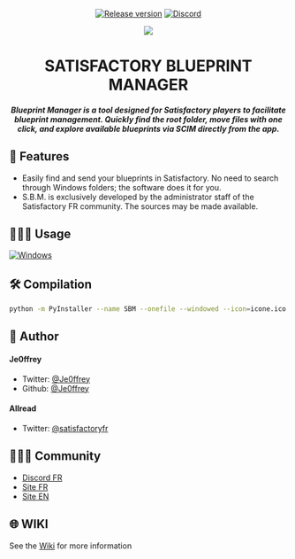 <!-- MANPAGE: BEGIN EXCLUDED SECTION -->
<div align="center">

[![Release version](https://img.shields.io/github/v/release/satisfactoryfrance/satisfactory_blueprint_manager?color=brightgreen&label=Download&style=for-the-badge)]()
[![Discord](https://img.shields.io/discord/803459565064552519?color=blue&labelColor=555555&label=&logo=discord&style=for-the-badge)](https://discord.gg/H5MNcFW63r "Discord")

![](https://sbm.satisfactoryfr.com/images/homepage-1204-background-lapto.png)
# SATISFACTORY BLUEPRINT MANAGER
##### Blueprint Manager is a tool designed for Satisfactory players to facilitate blueprint management. Quickly find the root folder, move files with one click, and explore available blueprints via SCIM directly from the app.

</div>

## 🧐 Features    
- Easily find and send your blueprints in Satisfactory. No need to search through Windows folders; the software does it for you.
- S.B.M. is exclusively developed by the administrator staff of the Satisfactory FR community. The sources may be made available.

## 🧑🏻‍💻 Usage
<!-- MANPAGE: BEGIN EXCLUDED SECTION -->
[![Windows](https://img.shields.io/badge/-Windows_x64-blue.svg?style=for-the-badge&logo=windows)](https://github.com/SatisfactoryFrance/satisfactory_blueprint_manager/releases/latest/)
<!-- MANPAGE: END EXCLUDED SECTION -->

## 🛠️ Compilation    
```bash
python -m PyInstaller --name SBM --onefile --windowed --icon=icone.ico --collect-all customtkinter run.py
```

## 🙇 Author
#### Je0ffrey
- Twitter: [@Je0ffrey]()
- Github: [@Je0ffrey]()

#### Allread
- Twitter: [@satisfactoryfr](https://twitter.com/satisfactoryfr)

## 👨🏻‍💻 Community
- [Discord FR](https://discord.gg/satisfactoryfr)
- [Site FR](https://satisfactoryfr.com)
- [Site EN](https://satisfactorygame.com)

## 🌐 WIKI
See the [Wiki](https://github.com/SatisfactoryFrance/satisfactory_blueprint_manager/wiki) for more information
